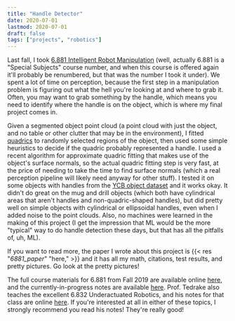 ```yaml
---
title: "Handle Detector"
date: 2020-07-01
lastmod: 2020-07-01
draft: false
tags: ["projects", "robotics"]
---
```


Last fall, I took [6.881 Intelligent Robot Manipulation](http://manipulation.csail.mit.edu/Fall2019/ ) (well, actually 6.881 is a "Special Subjects" course number, and when this course is offered again it'll probably be renumbered, but that was the number I took it under).  We spent a lot of time on perception, because the first step in a manipulation problem is figuring out what the hell you're looking at and where to grab it.  Often, you may want to grab something by the handle, which means you need to identify where the handle is on the object, which is where my final project comes in.

Given a segmented object point cloud (a point cloud with just the object, and no table or other clutter that may be in the environment), I fitted [quadrics](https://en.wikipedia.org/wiki/Quadric ) to randomly selected regions of the object, then used some simple heuristics to decide if the quadric probably represented a handle.  I used a recent algorithm for approximate quadric fitting that makes use of the object's surface normals, so the actual quadric fitting step is very fast, at the price of needing to take the time to find surface normals (which a real perception pipeline will likely need anyway for other stuff).  I tested it on some objects with handles from the [YCB object dataset](http://www.ycbbenchmarks.com/object-set/ ) and it works okay.  It didn't do great on the mug and drill objects (which both have cylindrical areas that aren't handles and non-quadric-shaped handles), but did pretty well on simple objects with cylindrical or ellipsoidal handles, even when I added noise to the point clouds.  Also, no machines were learned in the making of this project (I get the impression that ML would be the more "typical" way to do handle detection these days, but that has all the pitfalls of, uh, ML).

If you want to read more, the paper I wrote about this project is {{< res "*6881_paper*" "here," >}} and it has all my math, citations, test results, and pretty pictures.  Go look at the pretty pictures!

The full course materials for 6.881 from Fall 2019 are available online [here](http://manipulation.csail.mit.edu/Fall2019/ ), and the currently-in-progress notes are available [here](http://manipulation.csail.mit.edu/ ).  Prof. Tedrake also teaches the excellent 6.832 Underactuated Robotics, and his notes for that class are online [here](http://underactuated.csail.mit.edu/ ).  If you're interested at all in either of these topics, I strongly recommend you read his notes!  They're really good!

